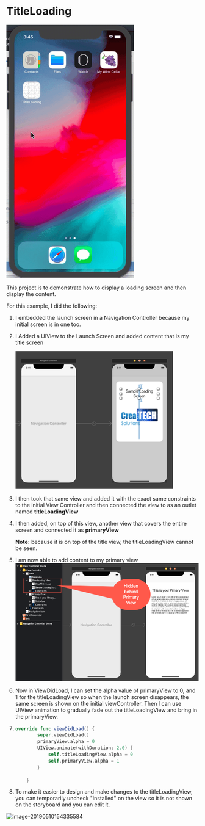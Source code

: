 # TitleLoading
![2019-05-10_15-45-30](2019-05-10_15-45-30.gif)

This project is to demonstrate how to display a loading screen and then display the content.

For this example, I did the following:

1. I embedded the launch screen in a Navigation Controller because my initial screen is in one too.

2. I Added a UIView to the Launch Screen and added content that is my title screen

   ![image-20190510153248604](image-20190510153248604-7527568.png)

3. I then took that same view and added it with the exact same constraints to the initial View Controller and then connected the view to as an outlet named **titleLoadingView**

4. I then added, on top of this view, another view that covers the entire screen and connected it as **primaryView**

   **Note:** because it is on top of the title view, the titleLoadingView cannot be seen.

5. I am now able to add content to my primary view
   ![image-20190510163632908](image-20190510163632908-7531392.png)

6. Now in ViewDidLoad, I can set the alpha value of primaryView to 0, and 1 for the titleLoadingView so when the launch screen disappears, the same screen is shown on the initial viewController.  Then I can use UIView animation to gradually fade out the titleLoadingView and bring in the primaryView.

7. ```swift
   override func viewDidLoad() {
           super.viewDidLoad()
           primaryView.alpha = 0
           UIView.animate(withDuration: 2.0) {
               self.titleLoadingView.alpha = 0
               self.primaryView.alpha = 1
           }
           
       }
   ```

8. To make it easier to design and make changes to the titleLoadingView, you can temporarily uncheck "installed" on the view so it is not shown on the storyboard and you can edit it.

![image-20190510154335584](image-20190510154335584-7528215.png)

